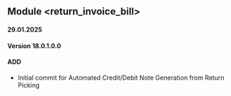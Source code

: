 ## Module <return_invoice_bill>

#### 29.01.2025
#### Version 18.0.1.0.0
#### ADD
- Initial commit for Automated Credit/Debit Note Generation from Return Picking   

